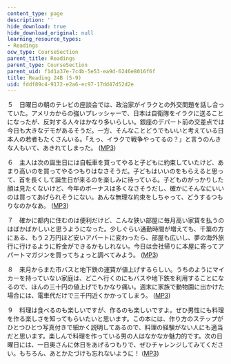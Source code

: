```yaml
---
content_type: page
description: ''
hide_download: true
hide_download_original: null
learning_resource_types:
- Readings
ocw_type: CourseSection
parent_title: Readings
parent_type: CourseSection
parent_uid: f1d1a37e-7c4b-5e53-ea9d-6246e8016f6f
title: Reading 24B (5-9)
uid: fddf89c4-9172-e2a6-ec97-17dd47d52d2e
---
```


５　日曜日の朝のテレビの座談会では、政治家がイラクとの外交問題を話し合っていた。アメリカからの強いプレッシャーで、日本は自衛隊をイラクに送ることになったが、反対する人々はかなり多いらしい。銀座のデパート前の交差点では今日も大きなデモがあるそうだ。一方、そんなことどうでもいいと考えている日 本人の若者もたくさんいる。「えっ、イラクで戦争やってるの？」と言うのんきな人もいて、あきれてしまった。 ([MP3](/ans7870/21f/21f.505/f05/audio/Lesson24B-5.mp3))

６　主人は次の誕生日には自転車を買ってやると子どもに約束していたけど、あまり高いのを買ってやるつもりはなさそうだ。子どもはいいのをもらえると思って、首を長くして誕生日が来るのを楽しみに待っている。子どものがっかりした顔は見たくないけど、今年のボーナスは多くなさそうだし、確かにそんなにいい のは買ってあげられそうにない。あんな無理な約束をしちゃって、どうするつもりなのかなあ。 ([MP3](/ans7870/21f/21f.505/f05/audio/Lesson24B-6.mp3))

７　確かに都内に住むのは便利だけど、こんな狭い部屋に毎月高い家賃を払うのはばかばかしいと思うようになった。少しぐらい通勤時間が増えても、千葉の方にある、もう２万円ほど安いアパートに変わったら、部屋も広いし、夢の海外旅行に行けるように貯金ができるかもしれない。今日は会社帰りに本屋に寄ってア パートマガジンを買ってちょっと調べてみよう。 ([MP3](/ans7870/21f/21f.505/f05/audio/Lesson24B-7.mp3))

８　来月からまた市バスと地下鉄の運賃が値上げするらしい。うちのようにマイカーを持っていない家庭は、どこへ行くのにもバスや地下鉄を利用することになるので、ほんの三十円の値上げでもかなり痛い。週末に家族で動物園に出かけた場合には、電車代だけで三千円近くかかってしまう。 ([MP3](/ans7870/21f/21f.505/f05/audio/Lesson24B-8.mp3))

９　料理は食べるのも楽しいですが、作るのも楽しいですよ。ぜひ男性にも料理を作る楽しさを知ってもらいたいと思います。この本には、作り方のステップがひとつひとつ写真付きで細かく説明してあるので、料理の経験がない人にも適当だと思います。楽しんで料理を作っている男の人はなかなか魅力的です。次の日 曜日には、一日奥さんに休日をあげるつもりで、ぜひチャレンジしてみてください。もちろん、あとかたづけも忘れないように！ ([MP3](/ans7870/21f/21f.505/f05/audio/Lesson24B-9.mp3))